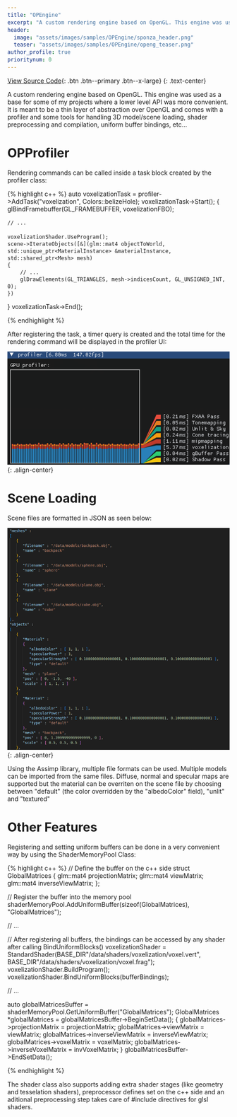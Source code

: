 ```yaml
---
title: "OPEngine"
excerpt: "A custom rendering engine based on OpenGL. This engine was used as a base for some of my projects where a lower level API was more convenient. It has a profiler and some tools for handling 3D model/scene loading, shader preprocessing and compilation, uniform buffer bindings, etc..."
header:
  image: "assets/images/samples/OPEngine/sponza_header.png"
  teaser: "assets/images/samples/OPEngine/openg_teaser.png"
author_profile: true
prioritynum: 0
---
```

[View Source Code](https://github.com/Otaviopeixoto1/OPEngine){: .btn .btn--primary .btn--x-large}
{: .text-center}

<p>A custom rendering engine based on OpenGL. This engine was used as a base for some of my projects where a lower level API was more convenient. It is meant to be a thin layer of abstraction over OpenGL and comes with a profiler and some tools for handling 3D model/scene loading, shader preprocessing and compilation, uniform buffer bindings, etc... </p>

# OPProfiler
<p>Rendering commands can be called inside a task block created by the profiler class:</p>


{% highlight c++ %}
auto voxelizationTask = profiler->AddTask("voxelization", Colors::belizeHole);
voxelizationTask->Start();
{
    glBindFramebuffer(GL_FRAMEBUFFER, voxelizationFBO);

    // ...

    voxelizationShader.UseProgram();
    scene->IterateObjects([&](glm::mat4 objectToWorld, std::unique_ptr<MaterialInstance> &materialInstance, std::shared_ptr<Mesh> mesh)
    {
        // ...
        glDrawElements(GL_TRIANGLES, mesh->indicesCount, GL_UNSIGNED_INT, 0);
    })
}
voxelizationTask->End();

{% endhighlight %}

<p> After registering the task, a timer query is created and the total time for the rendering command will be displayed in the profiler UI: </p>

![image-center](/assets/images/samples/OPEngine/profiler.png){: .align-center}


# Scene Loading
<p>Scene files are formatted in JSON as seen below: </p>

![image-center](/assets/images/samples/OPEngine/scenefile.png){: .align-center}

<p>Using the Assimp library, multiple file formats can be used. Multiple models can be imported from the same files. Diffuse, normal and specular maps are supported but the material can be overriten on the scene file by choosing between "default" (the color overridden by the "albedoColor" field), "unlit" and "textured"</p>


# Other Features

Registering and setting uniform buffers can be done in a very convenient way by using the ShaderMemoryPool Class:

{% highlight c++ %}
// Define the buffer on the c++ side
struct GlobalMatrices
{
    glm::mat4 projectionMatrix; 
    glm::mat4 viewMatrix;       
    glm::mat4 inverseViewMatrix;
};

// Register the buffer into the memory pool
shaderMemoryPool.AddUniformBuffer(sizeof(GlobalMatrices), "GlobalMatrices");

// ...

// After registering all buffers, the bindings can be accessed by any shader after calling BindUniformBlocks()
voxelizationShader = StandardShader(BASE_DIR"/data/shaders/voxelization/voxel.vert", BASE_DIR"/data/shaders/voxelization/voxel.frag");
voxelizationShader.BuildProgram();
voxelizationShader.BindUniformBlocks(bufferBindings);

// ...

auto globalMatricesBuffer = shaderMemoryPool.GetUniformBuffer("GlobalMatrices");
GlobalMatrices *globalMatrices = globalMatricesBuffer->BeginSetData<GlobalMatrices>();
{
    globalMatrices->projectionMatrix = projectionMatrix;
    globalMatrices->viewMatrix = viewMatrix;
    globalMatrices->inverseViewMatrix = inverseViewMatrix;
    globalMatrices->voxelMatrix = voxelMatrix;
    globalMatrices->inverseVoxelMatrix = invVoxelMatrix;
}
globalMatricesBuffer->EndSetData();

{% endhighlight %}


<p>The shader class also supports adding extra shader stages (like geometry and tesselation shaders), preprocessor defines set on the c++ side and an aditional preprocessing step takes care of #include directives for glsl shaders. </p>
